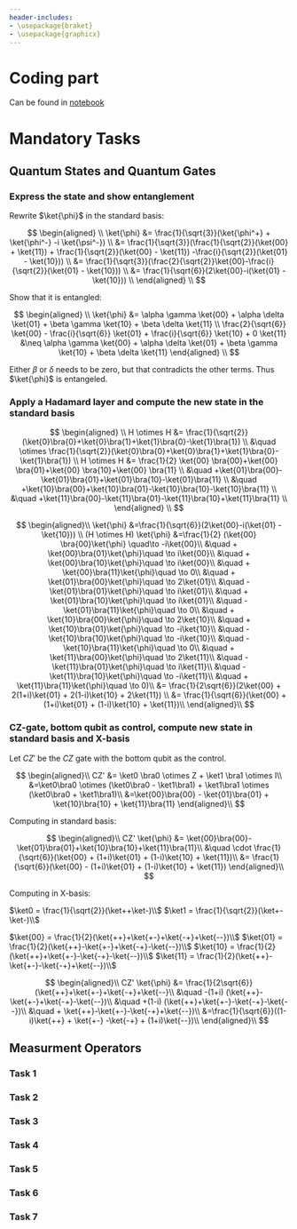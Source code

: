 ```yaml
---
header-includes:
- \usepackage{braket}
- \usepackage{graphicx}
---
```


# Coding part

Can be found in [notebook](./Quantum2024_MandatoryI_Coding.ipynb)

# Mandatory Tasks

## Quantum States and Quantum Gates 

### Express the state and show entanglement

Rewrite $\ket{\phi}$ in the standard basis:

$$
\begin{aligned} \\
\ket{\phi} &= \frac{1}{\sqrt{3}}(\ket{\phi^+} + \ket{\phi^-} -i \ket{\psi^-}) \\
            &= \frac{1}{\sqrt{3}}(\frac{1}{\sqrt{2}}(\ket{00} + \ket{11}) + \frac{1}{\sqrt{2}}(\ket{00} - \ket{11}) -\frac{i}{\sqrt{2}}(\ket{01} - \ket{10})) \\
            &= \frac{1}{\sqrt{3}}(\frac{2}{\sqrt{2}}\ket{00}-\frac{i}{\sqrt{2}}(\ket{01} - \ket{10})) \\
            &= \frac{1}{\sqrt{6}}(2\ket{00}-i(\ket{01} - \ket{10})) \\
\end{aligned} \\
$$

Show that it is entangled:

$$
\begin{aligned} \\
\ket{\phi} &= \alpha \gamma \ket{00} + \alpha \delta \ket{01} + \beta \gamma \ket{10} + \beta \delta \ket{11} \\
\frac{2}{\sqrt{6}} \ket{00} - \frac{i}{\sqrt{6}} \ket{01} + \frac{i}{\sqrt{6}} \ket{10} + 0 \ket{11} &\neq 
\alpha \gamma \ket{00} + \alpha \delta \ket{01} + \beta \gamma \ket{10} + \beta \delta \ket{11}
\end{aligned} \\
$$

Either $\beta$ or $\delta$ needs to be zero, but that contradicts the other terms. Thus $\ket{\phi}$ is entangeled.

### Apply a Hadamard layer and compute the new state in the standard basis

$$
\begin{aligned} \\
H \otimes H &= \frac{1}{\sqrt{2}}(\ket{0}\bra{0}+\ket{0}\bra{1}+\ket{1}\bra{0}-\ket{1}\bra{1}) \\
&\quad \otimes \frac{1}{\sqrt{2}}(\ket{0}\bra{0}+\ket{0}\bra{1}+\ket{1}\bra{0}-\ket{1}\bra{1}) \\
H \otimes H &= \frac{1}{2} \ket{00} \bra{00}+\ket{00} \bra{01}+\ket{00} \bra{10}+\ket{00} \bra{11} \\
&\quad +\ket{01}\bra{00}-\ket{01}\bra{01}+\ket{01}\bra{10}-\ket{01}\bra{11} \\
&\quad +\ket{10}\bra{00}+\ket{10}\bra{01}-\ket{10}\bra{10}-\ket{10}\bra{11} \\
&\quad +\ket{11}\bra{00}-\ket{11}\bra{01}-\ket{11}\bra{10}+\ket{11}\bra{11} \\
\end{aligned} \\
$$

$$
\begin{aligned}\\
\ket{\phi} &=\frac{1}{\sqrt{6}}(2\ket{00}-i(\ket{01} - \ket{10})) \\
(H \otimes H) \ket{\phi} &=\frac{1}{2} (\ket{00} \bra{00}\ket{\phi} \quad\to -i\ket{00}\\
&\quad + \ket{00}\bra{01}\ket{\phi}\quad \to i\ket{00}\\
&\quad + \ket{00}\bra{10}\ket{\phi}\quad \to i\ket{00}\\
&\quad + \ket{00}\bra{11}\ket{\phi}\quad \to 0\\
&\quad + \ket{01}\bra{00}\ket{\phi}\quad \to 2\ket{01}\\
&\quad - \ket{01}\bra{01}\ket{\phi}\quad \to i\ket{01}\\
&\quad + \ket{01}\bra{10}\ket{\phi}\quad \to i\ket{01}\\
&\quad - \ket{01}\bra{11}\ket{\phi}\quad \to 0\\
&\quad + \ket{10}\bra{00}\ket{\phi}\quad \to 2\ket{10}\\
&\quad + \ket{10}\bra{01}\ket{\phi}\quad \to -i\ket{10}\\
&\quad - \ket{10}\bra{10}\ket{\phi}\quad \to -i\ket{10}\\
&\quad - \ket{10}\bra{11}\ket{\phi}\quad \to 0\\
&\quad + \ket{11}\bra{00}\ket{\phi}\quad \to 2\ket{11}\\
&\quad - \ket{11}\bra{01}\ket{\phi}\quad \to i\ket{11}\\
&\quad - \ket{11}\bra{10}\ket{\phi}\quad \to -i\ket{11}\\
&\quad + \ket{11}\bra{11}\ket{\phi}\quad \to 0)\\
&= \frac{1}{2\sqrt{6}}(2\ket{00} + 2(1+i)\ket{01} + 2(1-i)\ket{10} + 2\ket{11}) \\
&= \frac{1}{\sqrt{6}}(\ket{00} + (1+i)\ket{01} + (1-i)\ket{10} + \ket{11})\\
\end{aligned}\\
$$

### CZ-gate, bottom qubit as control, compute new state in standard basis and X-basis

Let $CZ'$ be the $CZ$ gate with the bottom qubit as the control.


$$
\begin{aligned}\\
CZ' &= \ket0 \bra0 \otimes Z + \ket1 \bra1 \otimes I\\
&=\ket0\bra0 \otimes (\ket0\bra0 - \ket1\bra1) + \ket1\bra1 \otimes (\ket0\bra0 + \ket1\bra1)\\
&=\ket{00}\bra{00} - \ket{01}\bra{01} + \ket{10}\bra{10} + \ket{11}\bra{11}
\end{aligned}\\
$$

Computing in standard basis:

$$
\begin{aligned}\\
CZ' \ket{\phi} &= \ket{00}\bra{00}-\ket{01}\bra{01}+\ket{10}\bra{10}+\ket{11}\bra{11}\\
&\quad \cdot \frac{1}{\sqrt{6}}(\ket{00} + (1+i)\ket{01} + (1-i)\ket{10} + \ket{11})\\
&= \frac{1}{\sqrt{6}}(\ket{00} - (1+i)\ket{01} + (1-i)\ket{10} + \ket{11})
\end{aligned}\\
$$

Computing in X-basis:

$\ket0 = \frac{1}{\sqrt{2}}(\ket++\ket-)\\$
$\ket1 = \frac{1}{\sqrt{2}}(\ket+-\ket-)\\$


$\ket{00} = \frac{1}{2}(\ket{++}+\ket{+-}+\ket{-+}+\ket{--})\\$
$\ket{01} = \frac{1}{2}(\ket{++}-\ket{+-}+\ket{-+}-\ket{--})\\$
$\ket{10} = \frac{1}{2}(\ket{++}+\ket{+-}-\ket{-+}-\ket{--})\\$
$\ket{11} = \frac{1}{2}(\ket{++}-\ket{+-}-\ket{-+}+\ket{--})\\$


$$
\begin{aligned}\\
CZ' \ket{\phi} &= \frac{1}{2\sqrt{6}}(\ket{++}+\ket{+-}+\ket{-+}+\ket{--}\\
&\quad -(1+i) (\ket{++}-\ket{+-}+\ket{-+}-\ket{--})\\
&\quad +(1-i) (\ket{++}+\ket{+-}-\ket{-+}-\ket{--})\\
&\quad + \ket{++}-\ket{+-}-\ket{-+}+\ket{--})\\
&=\frac{1}{\sqrt{6}}((1-i)\ket{++} + \ket{+-} -\ket{-+} + (1+i)\ket{--})\\
\end{aligned}\\
$$



## Measurment Operators

### Task 1

### Task 2

### Task 3

### Task 4

### Task 5

### Task 6

### Task 7
